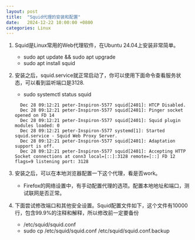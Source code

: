 ```yaml
---
layout: post
title:  "Squid代理的安装和配置"
date:   2024-12-22 10:00:00 +0800
categories: Linux
---
```


1. Squid是Linux常用的Web代理软件，在Ubuntu 24.04上安装非常简单。
   - sudo apt update && sudo apt upgrade
   - sudo apt install squid


2. 安装之后，squid.service就正常启动了，你可以使用下面命令查看服务状态，可以看到监听端口是3128.
   - sudo systemctl status squid  
    
   ```
     Dec 28 09:12:21 peter-Inspiron-5577 squid[2401]: HTCP Disabled.
     Dec 28 09:12:21 peter-Inspiron-5577 squid[2401]: Pinger socket opened on FD 14
     Dec 28 09:12:21 peter-Inspiron-5577 squid[2401]: Squid plugin modules loaded: 0
     Dec 28 09:12:21 peter-Inspiron-5577 systemd[1]: Started squid.service - Squid Web Proxy Server.
     Dec 28 09:12:21 peter-Inspiron-5577 squid[2401]: Adaptation support is off.
     Dec 28 09:12:21 peter-Inspiron-5577 squid[2401]: Accepting HTTP Socket connections at conn3 local=[::]:3128 remote=[::] FD 12 flags=9 listening port: 3128
   ```

3. 安装之后，可以在本地浏览器配置一下这个代理，看是否work。
   - Firefox的网络设置中，有手动配置代理的选项。配置本地地址和端口，测试联网是否正常。

4. 下面尝试修改端口和其他安全设置。Squid配置文件如下，这个文件有10000行，包含99.9%的注释和解释，所以修改前一定要备份
   - /etc/squid/squid.conf
   - sudo cp /etc/squid/squid.conf /etc/squid/squid.conf.backup 


   
